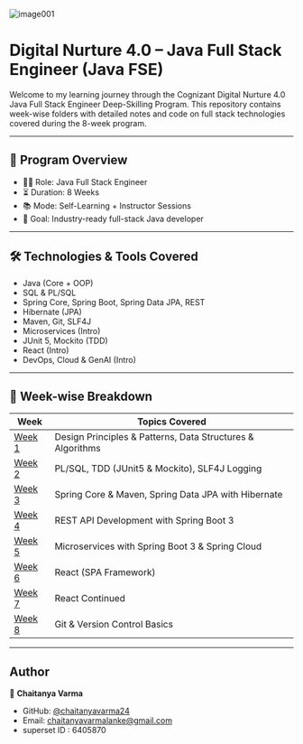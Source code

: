
![image001](https://github.com/user-attachments/assets/f60e34a5-f6f6-433b-828b-3b5c9f54734f)

# Digital Nurture 4.0 – Java Full Stack Engineer (Java FSE)

Welcome to my learning journey through the Cognizant Digital Nurture 4.0 Java Full Stack Engineer Deep-Skilling Program. This repository contains week-wise folders with detailed notes and code on full stack technologies covered during the 8-week program.

---

## 📘 Program Overview

- 👨‍💻 Role: Java Full Stack Engineer
- ⏳ Duration: 8 Weeks
- 📚 Mode: Self-Learning + Instructor Sessions
- 🧠 Goal: Industry-ready full-stack Java developer

---

## 🛠 Technologies & Tools Covered

- Java (Core + OOP)
- SQL & PL/SQL
- Spring Core, Spring Boot, Spring Data JPA, REST
- Hibernate (JPA)
- Maven, Git, SLF4J
- Microservices (Intro)
- JUnit 5, Mockito (TDD)
- React (Intro)
- DevOps, Cloud & GenAI (Intro)

---

## 📅 Week-wise Breakdown

| Week | Topics Covered |
|------|----------------|
| [Week 1](./Week-1/) | Design Principles & Patterns, Data Structures & Algorithms |
| [Week 2](./Week-2/) | PL/SQL, TDD (JUnit5 & Mockito), SLF4J Logging |
| [Week 3](./Week-3/) | Spring Core & Maven, Spring Data JPA with Hibernate |
| [Week 4](./Week-4/) | REST API Development with Spring Boot 3 |
| [Week 5](./Week-5/) | Microservices with Spring Boot 3 & Spring Cloud |
| [Week 6](./Week-6/) | React (SPA Framework) |
| [Week 7](./Week-7/) | React Continued |
| [Week 8](./Week-8/) | Git & Version Control Basics |
---

## Author

👤 **Chaitanya Varma**

- GitHub: [@chaitanyavarma24](https://github.com/chaitanyavarma24)
- Email: chaitanyavarmalanke@gmail.com
- superset ID : 6405870
